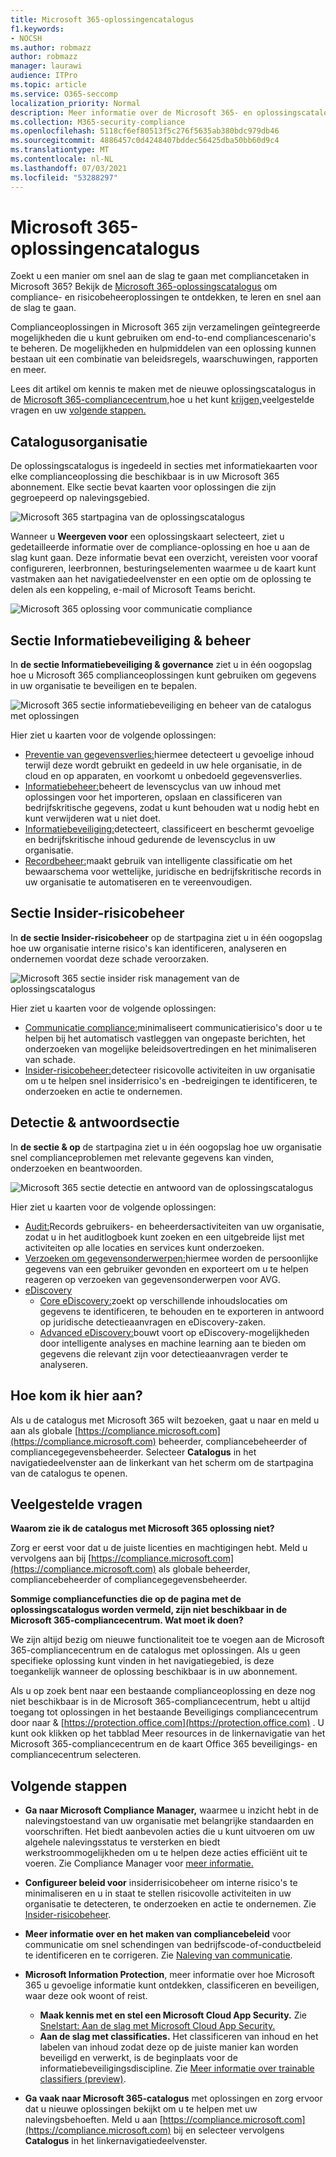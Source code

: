 ```yaml
---
title: Microsoft 365-oplossingencatalogus
f1.keywords:
- NOCSH
ms.author: robmazz
author: robmazz
manager: laurawi
audience: ITPro
ms.topic: article
ms.service: O365-seccomp
localization_priority: Normal
description: Meer informatie over de Microsoft 365- en oplossingscatalogus, inclusief wat deze bevat, hoe u deze kunt downloaden en uw volgende stappen.
ms.collection: M365-security-compliance
ms.openlocfilehash: 5118cf6ef80513f5c276f5635ab380bdc979db46
ms.sourcegitcommit: 4886457c0d4248407bddec56425dba50bb60d9c4
ms.translationtype: MT
ms.contentlocale: nl-NL
ms.lasthandoff: 07/03/2021
ms.locfileid: "53288297"
---
```

# <a name="microsoft-365-solution-catalog"></a>Microsoft 365-oplossingencatalogus

Zoekt u een manier om snel aan de slag te gaan met compliancetaken in Microsoft 365? Bekijk de [Microsoft 365-oplossingscatalogus](https://compliance.microsoft.com/solutioncatalog) om compliance- en risicobeheeroplossingen te ontdekken, te leren en snel aan de slag te gaan.

Complianceoplossingen in Microsoft 365 zijn verzamelingen geïntegreerde mogelijkheden die u kunt gebruiken om end-to-end compliancescenario's te beheren. De mogelijkheden en hulpmiddelen van een oplossing kunnen bestaan uit een combinatie van beleidsregels, waarschuwingen, rapporten en meer.

Lees dit artikel om kennis te maken met de nieuwe oplossingscatalogus in de [Microsoft 365-compliancecentrum,](#how-do-i-get-this)hoe u het kunt [krijgen,](#frequently-asked-questions)veelgestelde vragen en uw [volgende stappen.](#next-steps)

## <a name="catalog-organization"></a>Catalogusorganisatie

De oplossingscatalogus is ingedeeld in secties met informatiekaarten voor elke complianceoplossing die beschikbaar is in uw Microsoft 365 abonnement. Elke sectie bevat kaarten voor oplossingen die zijn gegroepeerd op nalevingsgebied.

![Microsoft 365 startpagina van de oplossingscatalogus](../media/m365-solution-catalog-home.png)

Wanneer u **Weergeven voor** een oplossingskaart selecteert, ziet u gedetailleerde informatie over de compliance-oplossing en hoe u aan de slag kunt gaan. Deze informatie bevat een overzicht, vereisten voor vooraf configureren, leerbronnen, besturingselementen waarmee u de kaart kunt vastmaken aan het navigatiedeelvenster en een optie om de oplossing te delen als een koppeling, e-mail of Microsoft Teams bericht.

![Microsoft 365 oplossing voor communicatie compliance](../media/m365-solution-catalog-communication-compliance.png)

## <a name="information-protection--governance-section"></a>Sectie Informatiebeveiliging & beheer

In **de sectie Informatiebeveiliging & governance** ziet u in één oogopslag hoe u Microsoft 365 complianceoplossingen kunt gebruiken om gegevens in uw organisatie te beveiligen en te bepalen.

![Microsoft 365 sectie informatiebeveiliging en beheer van de catalogus met oplossingen](../media/m365-solution-catalog-information-protection-governance.png)

Hier ziet u kaarten voor de volgende oplossingen:

- [Preventie van gegevensverlies:](dlp-learn-about-dlp.md)hiermee detecteert u gevoelige inhoud terwijl deze wordt gebruikt en gedeeld in uw hele organisatie, in de cloud en op apparaten, en voorkomt u onbedoeld gegevensverlies.
- [Informatiebeheer:](manage-information-governance.md)beheert de levenscyclus van uw inhoud met oplossingen voor het importeren, opslaan en classificeren van bedrijfskritische gegevens, zodat u kunt behouden wat u nodig hebt en kunt verwijderen wat u niet doet.
- [Informatiebeveiliging:](information-protection.md)detecteert, classificeert en beschermt gevoelige en bedrijfskritische inhoud gedurende de levenscyclus in uw organisatie.
- [Recordbeheer:](records-management.md)maakt gebruik van intelligente classificatie om het bewaarschema voor wettelijke, juridische en bedrijfskritische records in uw organisatie te automatiseren en te vereenvoudigen.

## <a name="insider-risk-management-section"></a>Sectie Insider-risicobeheer

In **de sectie Insider-risicobeheer** op de startpagina ziet u in één oogopslag hoe uw organisatie interne risico's kan identificeren, analyseren en ondernemen voordat deze schade veroorzaken.

![Microsoft 365 sectie insider risk management van de oplossingscatalogus](../media/m365-solution-catalog-insider-risk-management.png)

Hier ziet u kaarten voor de volgende oplossingen:

- [Communicatie compliance:](communication-compliance.md)minimaliseert communicatierisico's door u te helpen bij het automatisch vastleggen van ongepaste berichten, het onderzoeken van mogelijke beleidsovertredingen en het minimaliseren van schade.
- [Insider-risicobeheer:](insider-risk-management.md)detecteer risicovolle activiteiten in uw organisatie om u te helpen snel insiderrisico's en -bedreigingen te identificeren, te onderzoeken en actie te ondernemen.

## <a name="discovery--response-section"></a>Detectie & antwoordsectie

In **de sectie & op** de startpagina ziet u in één oogopslag hoe uw organisatie snel complianceproblemen met relevante gegevens kan vinden, onderzoeken en beantwoorden.

![Microsoft 365 sectie detectie en antwoord van de oplossingscatalogus](../media/m365-solution-catalog-discovery-response.png)

Hier ziet u kaarten voor de volgende oplossingen:

- [Audit:](search-the-audit-log-in-security-and-compliance.md)Records gebruikers- en beheerdersactiviteiten van uw organisatie, zodat u in het auditlogboek kunt zoeken en een uitgebreide lijst met activiteiten op alle locaties en services kunt onderzoeken.
- [Verzoeken om gegevensonderwerpen:](/compliance/regulatory/gdpr-manage-gdpr-data-subject-requests-with-the-dsr-case-tool)hiermee worden de persoonlijke gegevens van een gebruiker gevonden en exporteert om u te helpen reageren op verzoeken van gegevensonderwerpen voor AVG.
- [eDiscovery](manage-legal-investigations.md)
    - [Core eDiscovery:](./get-started-core-ediscovery.md)zoekt op verschillende inhoudslocaties om gegevens te identificeren, te behouden en te exporteren in antwoord op juridische detectieaanvragen en eDiscovery-zaken.
    - [Advanced eDiscovery:](overview-ediscovery-20.md)bouwt voort op eDiscovery-mogelijkheden door intelligente analyses en machine learning aan te bieden om gegevens die relevant zijn voor detectieaanvragen verder te analyseren.

## <a name="how-do-i-get-this"></a>Hoe kom ik hier aan?

Als u de catalogus met Microsoft 365 wilt bezoeken, gaat u naar en meld u aan als globale [https://compliance.microsoft.com](https://compliance.microsoft.com) beheerder, compliancebeheerder of compliancegegevensbeheerder. Selecteer **Catalogus** in het navigatiedeelvenster aan de linkerkant van het scherm om de startpagina van de catalogus te openen.

## <a name="frequently-asked-questions"></a>Veelgestelde vragen

**Waarom zie ik de catalogus met Microsoft 365 oplossing niet?**

Zorg er eerst voor dat u de juiste licenties en machtigingen hebt. Meld u vervolgens aan bij [https://compliance.microsoft.com](https://compliance.microsoft.com) als globale beheerder, compliancebeheerder of compliancegegevensbeheerder.

**Sommige compliancefuncties die op de pagina met de oplossingscatalogus worden vermeld, zijn niet beschikbaar in de Microsoft 365-compliancecentrum. Wat moet ik doen?**

We zijn altijd bezig om nieuwe functionaliteit toe te voegen aan de Microsoft 365-compliancecentrum en de catalogus met oplossingen. Als u geen specifieke oplossing kunt vinden in het navigatiegebied, is deze toegankelijk wanneer de oplossing beschikbaar is in uw abonnement.

Als u op zoek bent naar een bestaande complianceoplossing en deze nog niet beschikbaar is in de Microsoft 365-compliancecentrum, hebt u altijd toegang tot oplossingen in het bestaande Beveiligings compliancecentrum door naar &amp; [https://protection.office.com](https://protection.office.com) . U kunt ook klikken  op het tabblad Meer resources in de linkernavigatie van het Microsoft 365-compliancecentrum en de kaart Office 365 beveiligings- en compliancecentrum selecteren.  

## <a name="next-steps"></a>Volgende stappen

- **Ga naar Microsoft Compliance Manager,** waarmee u inzicht hebt in de nalevingstoestand van uw organisatie met belangrijke standaarden en voorschriften. Het biedt aanbevolen acties die u kunt uitvoeren om uw algehele nalevingsstatus te versterken en biedt werkstroommogelijkheden om u te helpen deze acties efficiënt uit te voeren. Zie Compliance Manager voor [meer informatie.](compliance-manager.md)

- **Configureer beleid voor** insiderrisicobeheer om interne risico's te minimaliseren en u in staat te stellen risicovolle activiteiten in uw organisatie te detecteren, te onderzoeken en actie te ondernemen. Zie [Insider-risicobeheer](insider-risk-management.md).

- **Meer informatie over en het maken van compliancebeleid** voor communicatie om snel schendingen van bedrijfscode-of-conductbeleid te identificeren en te corrigeren. Zie [Naleving van communicatie](communication-compliance.md).

- **Microsoft Information Protection**, meer informatie over hoe Microsoft 365 u gevoelige informatie kunt ontdekken, classificeren en beveiligen, waar deze ook woont of reist.
    - **Maak kennis met en stel een Microsoft Cloud App Security.** Zie [Snelstart: Aan de slag met Microsoft Cloud App Security.](/cloud-app-security/getting-started-with-cloud-app-security)
    - **Aan de slag met classificaties.** Het classificeren van inhoud en het labelen van inhoud zodat deze op de juiste manier kan worden beveiligd en verwerkt, is de beginplaats voor de informatiebeveiligingsdiscipline. Zie [Meer informatie over trainable classifiers (preview)](classifier-learn-about.md).

- **Ga vaak naar Microsoft 365-catalogus** met oplossingen en zorg ervoor dat u nieuwe oplossingen bekijkt om u te helpen met uw nalevingsbehoeften. Meld u aan [https://compliance.microsoft.com](https://compliance.microsoft.com) bij en selecteer vervolgens **Catalogus** in het linkernavigatiedeelvenster.